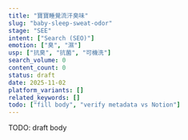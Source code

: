 ```yaml
---
title: "寶寶睡覺流汗臭味"
slug: "baby-sleep-sweat-odor"
stage: "SEE"
intent: ["Search (SEO)"]
emotion: ["臭", "濕"]
usp: ["抗臭", "抗菌", "可機洗"]
search_volume: 0
content_count: 0
status: draft
date: 2025-11-02
platform_variants: []
related_keywords: []
todo: ["fill body", "verify metadata vs Notion"]
---
```


TODO: draft body
